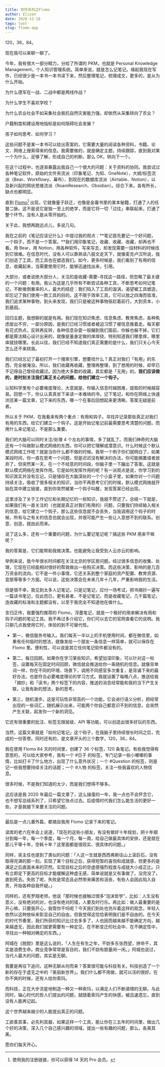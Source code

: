```yaml
--- 
title: 软件系列之Flomo
author: Elizen
date: 2020-12-18
tags: tool
slug: flomo-app
---
```


120，36，84。

现在我可以来聊一聊了。

今年，我有很大一部分精力，分给了所谓的 PKM，也就是 Personal Knowledge Management，个人知识管理系统。简单来说，就是怎么记笔记。缘起我现在写作，已经很少是一本书一本书读下来，然后整理笔记，梳理成文，更多的，是从为什么开始。

为什么德军在一战、二战中都是两线作战？

为什么学生不喜欢学校？

为什么农业社会不如采集社会抵抗自然灾害能力强，却依然从采集转向了农业？

户籍制度和建设用地指标是如何阻碍社会发展？

孩子如何思考、如何学习？

这些问题不是某一本书可以给出答案的，它需要大量的阅读各种资料，书籍、论文、网络上搜索得来的信息。我需要做的，就是确定主题，持续跟踪，直到我对某一个为什么，足够了解，形成自己的判断。那么 OK，转向下一个。

在这个过程中，也逐渐暴露出我自己一个很大的问题：关于资料的协同。我尝试过各种笔记软件，原始的文件夹流派（印象笔记、为知、OneNote），大纲/标签流派（Bear、Workflowy、幕布），到现在的数据库流派（Airtable、Notion），以及新兴起的网状思维流派（RoamResearch、Obsidian）。综合下来，各有所长，缺点也都明显。

直到 [Flomo][1][^1] 出现，它就像量子跃迁，也像是金庸书里的某本秘籍，打通了人的任督二脉。这不是说它是独一至上的绝学，而是它将一切「过往」串联起来，打通了整个环节。没有人是从零开始的。

关于此，我想再跑远点儿，多说几句。

我在之前的《笔记应该记什么》中提过我的观点：**笔记首先要记一个好问题，一个钩子，而不是一个答案。**我们用印象笔记，收藏、收藏、收藏，却再也不看。用 Bear，用 Notion，用各种软件，写来写去，却发现需要一段材料的时候找到它很难。在信息时代，没有人可以靠熟读八股文走天下，就像麦克卢汉所说，我们创造了工具，而工具也在塑造我们。如今，更多时候是，我们看到了有用的信息，收藏起来，当需要使用它时，能够迅速找出来，引用。

大部分，或者说绝大部分人，关注的是收藏-需要-寻找这一路径，但忽略了最关键的一个问题：有用。我认为这是几乎所有不断尝试各种工具，不断思考如何记笔记，不断推倒重来的人，最大的结症：我们陷入了工具的漩涡，渴望被工具塑造，却忘记了我们使用一款工具的目的。这不限于效率工具，它可以放之四海而皆准，我们追求某种事物，到头来发现，我们只是被这种事物驱赶着前行。大到资本，小到基因。

回归主题，我想聊的就是有用。我们现在知识焦虑、信息焦虑、教育焦虑，各种焦虑层出不穷，一部分原因，是我们已经习惯或者被迫习惯了被信息推着走。每天都有花式热点，反转再反转，各种信息杂耍一般蹦到我们面前，你躲也躲不掉，它们都是算法精心设计出来的，就像是量身定做的痒痒挠，特别知道我们哪里痒，哪里痒就挠哪里。长此以往，我们已经不知道我们真正需要的是什么，我们只关心今天怎么还不来挠我。

我们已经忘记了最初打开一个搜索引擎，想要找什么？真正对我们「有用」的东西，完全被淹没。所以，我们收藏再收藏，整理再整理，到了想用的时候，却早已不记得自己曾经收藏过。因为绝大多数的收藏，其实都是「无用」的。**我们应该做的，是时刻关注我们真正关心的问题，给他们建立一个钩子。**

认知科学里有个必要难度理论，大意就是，你输入信息时越困难，提取的时候越容易。回想一下，你认认真真坐下来读一本难啃的书，记下笔记，和你在网络上快速浏览某一篇文章，记下来的东西，哪一个在事后回想起来更清晰。答案无疑是前者。

所以关于 PKM，在我看来有两个重点：有用和钩子。寻找并记录那些真正对我们有用的东西，给它们建立一个钩子。这是开始记笔记前最需要思考清楚的问题。而用什么来记笔记，不是那么重要。

我们的大脑可以同时关注/处理 4 个左右的事情，多了就乱了。而我们神奇的大脑还有一个叫做默认模式网络的东西，你可以把它理解成潜意识。什么时候这个默认模式网络工作呢？就是当你什么都不做的时候。我举一个例子你们就明白了，如果某段时间，你一直在思考一个问题，但是迟迟没有解决的办法，你可能搁置或者放弃了，但突然某一天，在一个不经意的时间段，你脑子里一下蹦出了答案。这就是默认模式网络在发挥作用。它是如何发挥作用的呢？有一派观点是说，你学习到的知识其实并没有忘记，只是储存在大脑深处的一个个小盒子里，如果你对一个问题持续关注，吸收了很多相关的知识，当你不再思考它们的时候，默认模式网络就开始在其中建立链接，直到你突然被某一个钩子叫醒，发现答案已经出现。

这里涉及了关于工作记忆和长期记忆的一些知识，我就不赘述了。总结一下就是，如果我们有一直关注的（也就是真正对我们有用的）问题，只要我们持续输入相关的信息，给它建立一个钩子，那么这些信息就不会丢失，当我调用这个钩子的时候，所有与之有关的信息也就会出现，并很可能产生一些让人意想不到的联系。创意、创造，就由此而来。

说了这么多，还有一个重要的问题，为什么要记笔记呢？搞这些 PKM 用来干嘛呢？

我的答案是，它们能帮助我做决策。也能避免让我受到人云亦云的影响。

举例来说，我今年很长时间都在关注北京的学区房问题。经过很多信息的收集、处理，它现在已经能相对很好的帮我做出一些购买决策。而这些决策，影响的是几百万资金的流向，它不是一件小事情，它还关系到整个家庭的资产配置、教育资源、宜居等等多个方面。可以说，这些决策会在未来几年十几年，严重影响我的生活。

但是很不幸，我见到太多人记笔记，只是记笔记，应付一场考试，把书摘抄一遍写一篇读书笔记，仅此而已，更有甚者，不是记笔记，而是收藏笔记，几千篇笔记，连收藏的标准和主题都没有，以至于我完全不知道他在做什么。

言归正传，我要强烈推荐的 Flomo，浮墨笔记，就是一个极好的用来解决有用和钩子问题的笔记工具。我不再过多介绍它，你们可以去它的官网查看它的说明。我只聊几点我使用它时，体验的到不可替代性。

- 第一，微信服务号输入。我们每天一半以上的手机使用时间，都在微信里，如果有任何临时的想法，就像发给一个朋友一条信息一样简单，就可以保存在 Flomo 里。便利性，可以说是其它任何笔记软件都没有的。

- 第二，每日回顾。如果你在学习某些知识，希望加深印象，可以针对这一标签，设置每天在固定时间回顾，微信就会推送给你一条随机的信息。就像背单词一样，你在不同的环境、场景下，调用不同感官多次重复，是背诵下来的最好办法，也是符合必要难度理论的学习方式。我就设置了每晚八点，推送给我「摘抄」和「读书」两个标签下的内容，推送的消息经常能和我的当下产生关联，让我有新的想法，新的思考。

- 第三，随机漫步。这是可玩性非常高的一个功能，它会进行语义分析，把经常出现的一些词汇，随机展示出来，可能两个你自己都意识不到的信息，会突然产生关联，起发你一个新的洞见。

它还有很重要的批注、标签无限层级、API 等功能，可以创造出很多好玩的东西。

当然，这篇文章就是「如何记笔记」这个钩子，在我脑子里持续很长时间之后，完成的一份答卷。同时还有的，是文章开头的三个数字，120，36，84。

我在使用 Flomo 84 天的时间里，创建了 36 个标签，120 条笔记。有些我觉得有意思的，可以给大家参考，我有一个 #日子 的标签，专门记录一些小嘟嘟的事情，比如打卡了什么地方，出现了什么意外状况；一个 #Question 的标签，则是记一些我想要持续关注的话题；一个 #人物 的标签，关注一些我喜欢的人物信息。

很多时候，不是我们知道的太少，而是我们想得不够多。

这应该是我 2020 年最后一篇文章了，这么操蛋的一年，我一点也不会怀念它，也不想写总结系列了，只希望它快点过去。后疫情时代我们怎么能生活的更好一些，才是我接下来要关注的问题。

---- 

最后是一点儿番外篇，都摘自我用 Flomo 记录下来的笔记。

读库的老六在年会上说道，「现在的这些小朋友，有没有做好十年规划，把十年细分到每一年，每一个季度，每一个月，每一周，给自己做最具体的安排，还是就在那儿干等十年，空耗十年？这里面都是很现实、很具体的问题。」

同样，吴主任也提到了类似的问题：「人这一生就是西西弗斯往山上滚巨石，没有取得完满的那一刻。实现了某个目标之后，获得短暂的喜悦和成就感，但更多的是满足之后直面未来的茫然。实现目标之后的空虚感强烈程度与成就大小成正比。只有立即定下更高的目标才能缓解这种虚无感，简单说就是又有事做了。没完没了，直到死去。失败了呢，失败是常态且必然带来痛苦和沮丧，有些人会因此陷入自责，开始各种自我怀疑。」

同样的，还有罗翔老师，他说「那时候也接触过很多“泡沫哲学”，比如：人生没有意义，没有绝对的对，也没有绝对的错，人要及时行乐。再比如：做人最重要的是开心嘛，只要我开心，我管你干吗呢？今天我们到处也充斥着这样的观念，年轻人依然以这种放纵来彰显自己的自由，但我觉得这恰恰表明我们是不自由的。在今天的时代节奏里，我们所获的知识比过去多多了，人也因而越来越不能确定方向，越来越虚无，因此我们就更需要有一种定见，在不断变迁的社会中、在不确定性中，寻找出一种相对确定的东西。」

阿城在《脱腔》里是这么说的，「人生在有生之年，不妨多东张西望，拼命干，其实是浪费生命。商业竞争常常是盲目的，我们不妨有胆量闲一闲。」阿城也说过，当代人最大的问题，其实是无聊。

我要是再往下追问，这种无聊从何而来？答案很可能与科技有关。科技创造了一个新的存在于虚无之中的「美丽新世界」。我们什么都不用做，就可以活的很好。在你不爽的时候，还有人给你索玛。

而科技，正在大步流星地制造一种又一种索玛，以满足人们不断递增的无聊。与此同时，轴心时代的哲人们提出的问题，就随着索玛产生的快感，被迅速遗忘，直到没有人能再记起。

这个世界越来越少的人能提出真正的问题。

工欲善其事，必先利其器，如果这样一个工具，能让你在三五年的时间里，做出几个好的决策，深入几个自己感兴趣的领域，提出一些有趣的问题，那么，各美其美。

愿你们每天开心。

[^1]:	使用我的注册链接，你可以获得 14 天的 Pro 会员。

[1]:	https://flomoapp.com/register2/?OTgx